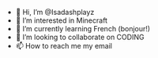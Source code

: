 - 👋 Hi, I’m @Isadashplayz
- 👀 I’m interested in Minecraft 
- 🌱 I’m currently learning French (bonjour!)
- 💞️ I’m looking to collaborate on CODING
- 📫 How to reach me my email
  

<!---
Isadashplayz/Isadashplayz is a ✨ special ✨ repository because its `README.md` (this file) appears on your GitHub profile.
You can click the Preview link to take a look at your changes.
--->
